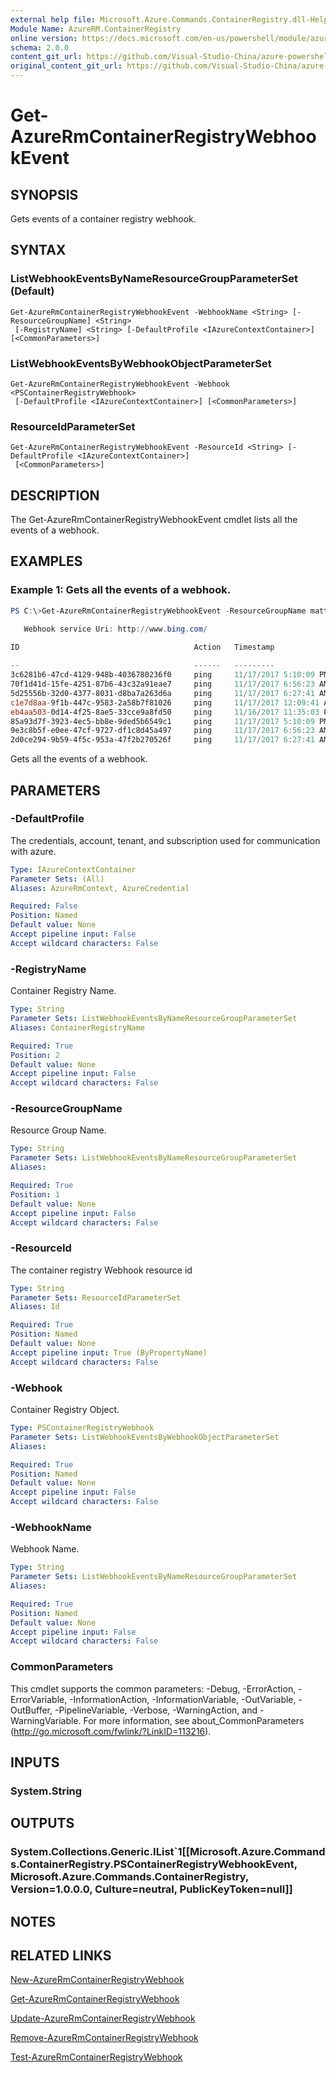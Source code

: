 ```yaml
---
external help file: Microsoft.Azure.Commands.ContainerRegistry.dll-Help.xml
Module Name: AzureRM.ContainerRegistry
online version: https://docs.microsoft.com/en-us/powershell/module/azurerm.containerregistry/get-azurermcontainerregistrycredential
schema: 2.0.0
content_git_url: https://github.com/Visual-Studio-China/azure-powershell/blob/preview/src/ResourceManager/ContainerRegistry/Commands.ContainerRegistry/help/Get-AzureRmContainerRegistryWebhookEvent.md
original_content_git_url: https://github.com/Visual-Studio-China/azure-powershell/blob/preview/src/ResourceManager/ContainerRegistry/Commands.ContainerRegistry/help/Get-AzureRmContainerRegistryWebhookEvent.md
---
```


# Get-AzureRmContainerRegistryWebhookEvent

## SYNOPSIS
Gets events of a container registry webhook.

## SYNTAX

### ListWebhookEventsByNameResourceGroupParameterSet (Default)
```
Get-AzureRmContainerRegistryWebhookEvent -WebhookName <String> [-ResourceGroupName] <String>
 [-RegistryName] <String> [-DefaultProfile <IAzureContextContainer>] [<CommonParameters>]
```

### ListWebhookEventsByWebhookObjectParameterSet
```
Get-AzureRmContainerRegistryWebhookEvent -Webhook <PSContainerRegistryWebhook>
 [-DefaultProfile <IAzureContextContainer>] [<CommonParameters>]
```

### ResourceIdParameterSet
```
Get-AzureRmContainerRegistryWebhookEvent -ResourceId <String> [-DefaultProfile <IAzureContextContainer>]
 [<CommonParameters>]
```

## DESCRIPTION
The Get-AzureRmContainerRegistryWebhookEvent cmdlet lists all the events of a webhook.

## EXAMPLES

### Example 1: Gets all the events of a webhook.
```powershell
PS C:\>Get-AzureRmContainerRegistryWebhookEvent -ResourceGroupName mattacrtest001 -RegistryName premium001 -Name webhook001

   Webhook service Uri: http://www.bing.com/

ID                                       Action   Timestamp                      Response
                                                                                 StatusCode
--                                       ------   ---------                      ----------
3c6281b6-47cd-4129-948b-4036780236f0     ping     11/17/2017 5:10:09 PM          200
70f1d41d-15fe-4251-87b6-43c32a91eae7     ping     11/17/2017 6:56:23 AM          200
5d25556b-32d0-4377-8031-d8ba7a263d6a     ping     11/17/2017 6:27:41 AM          200
c1e7d8aa-9f1b-447c-9583-2a58b7f81026     ping     11/17/2017 12:09:41 AM         200
eb4aa503-0d14-4f25-8ae5-33cce9a8fd50     ping     11/16/2017 11:35:03 PM         200
85a93d7f-3923-4ec5-bb8e-9ded5b6549c1     ping     11/17/2017 5:10:09 PM          200
9e3c8b5f-e0ee-47cf-9727-df1c8d45a497     ping     11/17/2017 6:56:23 AM          200
2d0ce294-9b59-4f5c-953a-47f2b270526f     ping     11/17/2017 6:27:41 AM          200
```

Gets all the events of a webhook.

## PARAMETERS

### -DefaultProfile
The credentials, account, tenant, and subscription used for communication with azure.

```yaml
Type: IAzureContextContainer
Parameter Sets: (All)
Aliases: AzureRmContext, AzureCredential

Required: False
Position: Named
Default value: None
Accept pipeline input: False
Accept wildcard characters: False
```

### -RegistryName
Container Registry Name.

```yaml
Type: String
Parameter Sets: ListWebhookEventsByNameResourceGroupParameterSet
Aliases: ContainerRegistryName

Required: True
Position: 2
Default value: None
Accept pipeline input: False
Accept wildcard characters: False
```

### -ResourceGroupName
Resource Group Name.

```yaml
Type: String
Parameter Sets: ListWebhookEventsByNameResourceGroupParameterSet
Aliases: 

Required: True
Position: 1
Default value: None
Accept pipeline input: False
Accept wildcard characters: False
```

### -ResourceId
The container registry Webhook resource id

```yaml
Type: String
Parameter Sets: ResourceIdParameterSet
Aliases: Id

Required: True
Position: Named
Default value: None
Accept pipeline input: True (ByPropertyName)
Accept wildcard characters: False
```

### -Webhook
Container Registry Object.

```yaml
Type: PSContainerRegistryWebhook
Parameter Sets: ListWebhookEventsByWebhookObjectParameterSet
Aliases: 

Required: True
Position: Named
Default value: None
Accept pipeline input: False
Accept wildcard characters: False
```

### -WebhookName
Webhook Name.
```yaml
Type: String
Parameter Sets: ListWebhookEventsByNameResourceGroupParameterSet
Aliases: 

Required: True
Position: Named
Default value: None
Accept pipeline input: False
Accept wildcard characters: False
```

### CommonParameters
This cmdlet supports the common parameters: -Debug, -ErrorAction, -ErrorVariable, -InformationAction, -InformationVariable, -OutVariable, -OutBuffer, -PipelineVariable, -Verbose, -WarningAction, and -WarningVariable. For more information, see about_CommonParameters (http://go.microsoft.com/fwlink/?LinkID=113216).

## INPUTS

### System.String

## OUTPUTS

### System.Collections.Generic.IList`1[[Microsoft.Azure.Commands.ContainerRegistry.PSContainerRegistryWebhookEvent, Microsoft.Azure.Commands.ContainerRegistry, Version=1.0.0.0, Culture=neutral, PublicKeyToken=null]]

## NOTES

## RELATED LINKS

[New-AzureRmContainerRegistryWebhook](New-AzureRmContainerRegistryWebhook.md)

[Get-AzureRmContainerRegistryWebhook](Get-AzureRmContainerRegistryWebhook.md)

[Update-AzureRmContainerRegistryWebhook](Update-AzureRmContainerRegistryWebhook.md)

[Remove-AzureRmContainerRegistryWebhook](Remove-AzureRmContainerRegistryWebhook.md)

[Test-AzureRmContainerRegistryWebhook](Test-AzureRmContainerRegistryWebhook.md)

